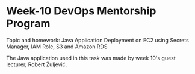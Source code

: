# Week-10 DevOps Mentorship Program 
Topic and homework: Java Application Deployment on EC2 using Secrets Manager, IAM Role, S3 and Amazon RDS

The Java application used in this task was made by week 10's guest lecturer, Robert Žuljević.
